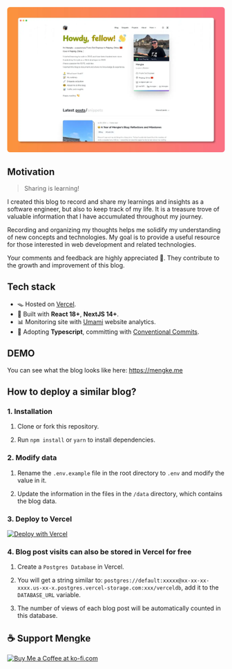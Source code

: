  
<img style="border-radius: 6px" src="./public/static/images/home_page.webp">

## Motivation

> Sharing is learning!

I created this blog to record and share my learnings and insights as a software engineer, but also to keep track of my life. It is a treasure trove of valuable information that I have accumulated throughout my journey.

Recording and organizing my thoughts helps me solidify my understanding of new concepts and technologies. My goal is to provide a useful resource for those interested in web development and related technologies.

Your comments and feedback are highly appreciated 🍻. They contribute to the growth and improvement of this blog.

## Tech stack

- 🪤 Hosted on [Vercel](https://vercel.com/).
- 🧱 Built with **React 18+**, **NextJS 14+**.
- 📊 Monitoring site with [Umami](https://umami.is/) website analytics.
- 🎉 Adopting **Typescript**, committing with [Conventional Commits](https://www.conventionalcommits.org/).

## DEMO

You can see what the blog looks like here: <https://mengke.me>

## How to deploy a similar blog?

### 1. Installation

1. Clone or fork this repository.

2. Run `npm install` or `yarn` to install dependencies.

### 2. Modify data

1. Rename the `.env.example` file in the root directory to `.env` and modify the value in it.

2. Update the information in the files in the `/data` directory, which contains the blog data.

### 3. Deploy to Vercel

[![Deploy with Vercel](https://vercel.com/button)](https://vercel.com/new/clone?repository-url=https%3A%2F%2Fgithub.com%2Fmk965%2Fmengke.me&env=NEXT_PUBLIC_GISCUS_REPO,NEXT_PUBLIC_GISCUS_REPOSITORY_ID,NEXT_PUBLIC_GISCUS_CATEGORY,NEXT_PUBLIC_GISCUS_CATEGORY_ID,NEXT_UMAMI_ID,SPOTIFY_CLIENT_ID,SPOTIFY_CLIENT_SECRET,SPOTIFY_REFRESH_TOKEN,DATABASE_URL,GITHUB_API_TOKEN&envDescription=Giscus%5CUmami%5CSpotify%5CData%5CGithub&envLink=https%3A%2F%2Fgithub.com%2Fmk965%2Fmengke.me%2Fblob%2Fmain%2F.env.example&project-name=mengke-me-blog&repository-name=mengke-me-blog&demo-title=mengke.me&demo-description=Mengke's%20blog%20-%20Mengke's%20coding%20journey&demo-url=https%3A%2F%2Fwww.mengke.me%2F&demo-image=https%3A%2F%2Fwww.mengke.me%2Fstatic%2Fimages%2Fhome_page.webp)

### 4. Blog post visits can also be stored in Vercel for free

1. Create a `Postgres Database` in Vercel.

2. You will get a string similar to: `postgres://default:xxxxx@xx-xx-xx-xxxx.us-xx-x.postgres.vercel-storage.com:xxx/verceldb`, add it to the `DATABASE_URL` variable.

3. The number of views of each blog post will be automatically counted in this database.

## ☕️ Support Mengke

<a href='https://ko-fi.com/P5P2ZV7NP' target='_blank'><img height='50' style='border:0px;height:50px;' src='https://storage.ko-fi.com/cdn/kofi2.png?v=3' border='0' alt='Buy Me a Coffee at ko-fi.com' /></a>
